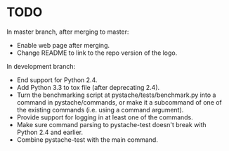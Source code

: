 TODO
====

In master branch, after merging to master:

* Enable web page after merging.
* Change README to link to the repo version of the logo.

In development branch:

* End support for Python 2.4.
* Add Python 3.3 to tox file (after deprecating 2.4).
* Turn the benchmarking script at pystache/tests/benchmark.py into a command in pystache/commands, or
  make it a subcommand of one of the existing commands (i.e. using a command argument).
* Provide support for logging in at least one of the commands.
* Make sure command parsing to pystache-test doesn't break with Python 2.4 and earlier.
* Combine pystache-test with the main command.
